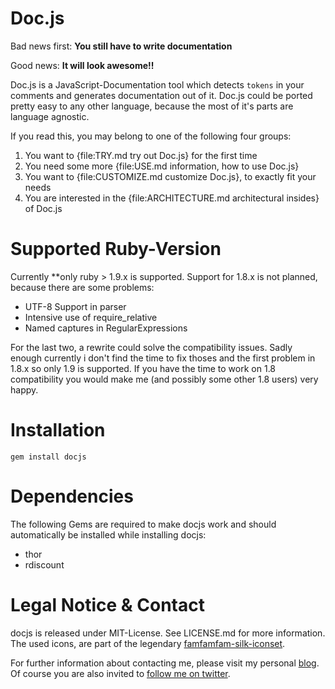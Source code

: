 Doc.js
======
Bad news first: **You still have to write documentation**

Good news: **It will look awesome!!**

Doc.js is a JavaScript-Documentation tool which detects `tokens` in your comments and 
generates documentation out of it. Doc.js could be ported pretty easy to any other
language, because the most of it's parts are language agnostic.

If you read this, you may belong to one of the following four groups:

1. You want to {file:TRY.md try out Doc.js} for the first time
2. You need some more {file:USE.md information, how to use Doc.js}
3. You want to {file:CUSTOMIZE.md customize Doc.js}, to exactly fit your needs
4. You are interested in the {file:ARCHITECTURE.md architectural insides} of Doc.js

Supported Ruby-Version
======================
Currently **only ruby > 1.9.x is supported. Support for 1.8.x is not planned, 
because there are some problems:

- UTF-8 Support in parser
- Intensive use of require_relative
- Named captures in RegularExpressions

For the last two, a rewrite could solve the compatibility issues. Sadly enough
currently i don't find the time to fix thoses and the first problem in 1.8.x so
only 1.9 is supported. If you have the time to work on 1.8 compatibility you would
make me (and possibly some other 1.8 users) very happy.


Installation
============
    gem install docjs    

Dependencies
============
The following Gems are required to make docjs work and should automatically be 
installed while installing docjs:

- thor
- rdiscount


Legal Notice & Contact
======================
docjs is released under MIT-License. See LICENSE.md for more information.
The used icons, are part of the legendary [famfamfam-silk-iconset](http://www.famfamfam.com/lab/icons/silk/).

For further information about contacting me, please visit my personal [blog](http://b-studios.de).
Of course you are also invited to [follow me on twitter](http://twitter.com/#!/__protected).
